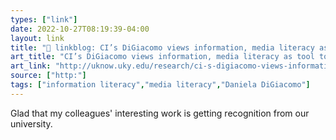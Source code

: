```yaml
---
types: ["link"]
date: 2022-10-27T08:19:39-04:00
layout: link
title: "🔗 linkblog: CI’s DiGiacomo views information, media literacy as tool to preserve democracy | UKNow'"
art_title: "CI’s DiGiacomo views information, media literacy as tool to preserve democracy | UKNow"
art_link: "http://uknow.uky.edu/research/ci-s-digiacomo-views-information-media-literacy-tool-preserve-democracy"
source: ["http:"]
tags: ["information literacy","media literacy","Daniela DiGiacomo"]
---
```

Glad that my colleagues' interesting work is getting recognition from our university.
 
